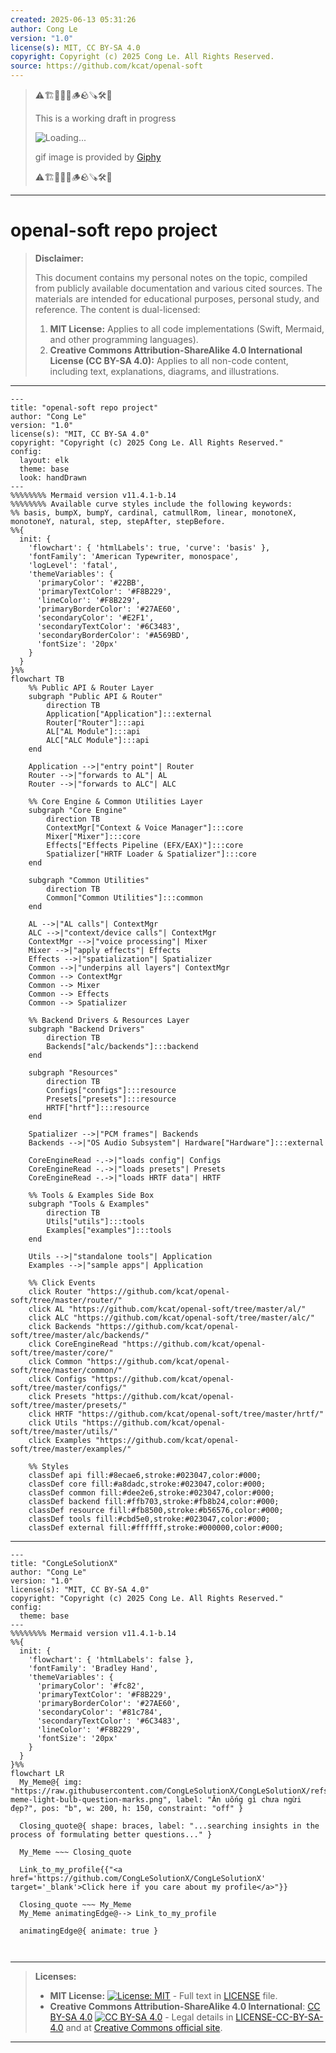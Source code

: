 ```yaml
---
created: 2025-06-13 05:31:26
author: Cong Le
version: "1.0"
license(s): MIT, CC BY-SA 4.0
copyright: Copyright (c) 2025 Cong Le. All Rights Reserved.
source: https://github.com/kcat/openal-soft
---
```



> ⚠️🏗️🚧🦺🧱🪵🪨🪚🛠️👷
> 
> This is a working draft in progress
> 
> ![Loading...](https://media4.giphy.com/media/v1.Y2lkPTc5MGI3NjExNTh6eGZmbWhhenY4cGFiam1hdTdkcWFmbDc4eDNwYm9vMTVtZDc0NiZlcD12MV9pbnRlcm5hbF9naWZfYnlfaWQmY3Q9Zw/OmqK79hh10caJyG8i6/giphy.gif)
>
> gif image is provided by [Giphy](https://giphy.com)
> 
> ⚠️🏗️🚧🦺🧱🪵🪨🪚🛠️👷


----




# openal-soft repo project
> **Disclaimer:**
>
> This document contains my personal notes on the topic,
> compiled from publicly available documentation and various cited sources.
> The materials are intended for educational purposes, personal study, and reference.
> The content is dual-licensed:
> 1. **MIT License:** Applies to all code implementations (Swift, Mermaid, and other programming languages).
> 2. **Creative Commons Attribution-ShareAlike 4.0 International License (CC BY-SA 4.0):** Applies to all non-code content, including text, explanations, diagrams, and illustrations.
---

```mermaid
---
title: "openal-soft repo project"
author: "Cong Le"
version: "1.0"
license(s): "MIT, CC BY-SA 4.0"
copyright: "Copyright (c) 2025 Cong Le. All Rights Reserved."
config:
  layout: elk
  theme: base
  look: handDrawn
---
%%%%%%%% Mermaid version v11.4.1-b.14
%%%%%%%% Available curve styles include the following keywords:
%% basis, bumpX, bumpY, cardinal, catmullRom, linear, monotoneX, monotoneY, natural, step, stepAfter, stepBefore.
%%{
  init: {
    'flowchart': { 'htmlLabels': true, 'curve': 'basis' },
    'fontFamily': 'American Typewriter, monospace',
    'logLevel': 'fatal',
    'themeVariables': {
      'primaryColor': '#22BB',
      'primaryTextColor': '#F8B229',
      'lineColor': '#F8B229',
      'primaryBorderColor': '#27AE60',
      'secondaryColor': '#E2F1',
      'secondaryTextColor': '#6C3483',
      'secondaryBorderColor': '#A569BD',
      'fontSize': '20px'
    }
  }
}%%
flowchart TB
    %% Public API & Router Layer
    subgraph "Public API & Router"
        direction TB
        Application["Application"]:::external
        Router["Router"]:::api
        AL["AL Module"]:::api
        ALC["ALC Module"]:::api
    end

    Application -->|"entry point"| Router
    Router -->|"forwards to AL"| AL
    Router -->|"forwards to ALC"| ALC

    %% Core Engine & Common Utilities Layer
    subgraph "Core Engine"
        direction TB
        ContextMgr["Context & Voice Manager"]:::core
        Mixer["Mixer"]:::core
        Effects["Effects Pipeline (EFX/EAX)"]:::core
        Spatializer["HRTF Loader & Spatializer"]:::core
    end

    subgraph "Common Utilities"
        direction TB
        Common["Common Utilities"]:::common
    end

    AL -->|"AL calls"| ContextMgr
    ALC -->|"context/device calls"| ContextMgr
    ContextMgr -->|"voice processing"| Mixer
    Mixer -->|"apply effects"| Effects
    Effects -->|"spatialization"| Spatializer
    Common -->|"underpins all layers"| ContextMgr
    Common --> ContextMgr
    Common --> Mixer
    Common --> Effects
    Common --> Spatializer

    %% Backend Drivers & Resources Layer
    subgraph "Backend Drivers"
        direction TB
        Backends["alc/backends"]:::backend
    end

    subgraph "Resources"
        direction TB
        Configs["configs"]:::resource
        Presets["presets"]:::resource
        HRTF["hrtf"]:::resource
    end

    Spatializer -->|"PCM frames"| Backends
    Backends -->|"OS Audio Subsystem"| Hardware["Hardware"]:::external

    CoreEngineRead -.->|"loads config"| Configs
    CoreEngineRead -.->|"loads presets"| Presets
    CoreEngineRead -.->|"loads HRTF data"| HRTF

    %% Tools & Examples Side Box
    subgraph "Tools & Examples"
        direction TB
        Utils["utils"]:::tools
        Examples["examples"]:::tools
    end

    Utils -->|"standalone tools"| Application
    Examples -->|"sample apps"| Application

    %% Click Events
    click Router "https://github.com/kcat/openal-soft/tree/master/router/"
    click AL "https://github.com/kcat/openal-soft/tree/master/al/"
    click ALC "https://github.com/kcat/openal-soft/tree/master/alc/"
    click Backends "https://github.com/kcat/openal-soft/tree/master/alc/backends/"
    click CoreEngineRead "https://github.com/kcat/openal-soft/tree/master/core/"
    click Common "https://github.com/kcat/openal-soft/tree/master/common/"
    click Configs "https://github.com/kcat/openal-soft/tree/master/configs/"
    click Presets "https://github.com/kcat/openal-soft/tree/master/presets/"
    click HRTF "https://github.com/kcat/openal-soft/tree/master/hrtf/"
    click Utils "https://github.com/kcat/openal-soft/tree/master/utils/"
    click Examples "https://github.com/kcat/openal-soft/tree/master/examples/"

    %% Styles
    classDef api fill:#8ecae6,stroke:#023047,color:#000;
    classDef core fill:#a8dadc,stroke:#023047,color:#000;
    classDef common fill:#dee2e6,stroke:#023047,color:#000;
    classDef backend fill:#ffb703,stroke:#fb8b24,color:#000;
    classDef resource fill:#fb8500,stroke:#b56576,color:#000;
    classDef tools fill:#cbd5e0,stroke:#023047,color:#000;
    classDef external fill:#ffffff,stroke:#000000,color:#000;
```

----

<!-- 
```mermaid
%% Current Mermaid version
info
```  -->


```mermaid
---
title: "CongLeSolutionX"
author: "Cong Le"
version: "1.0"
license(s): "MIT, CC BY-SA 4.0"
copyright: "Copyright (c) 2025 Cong Le. All Rights Reserved."
config:
  theme: base
---
%%%%%%%% Mermaid version v11.4.1-b.14
%%{
  init: {
    'flowchart': { 'htmlLabels': false },
    'fontFamily': 'Bradley Hand',
    'themeVariables': {
      'primaryColor': '#fc82',
      'primaryTextColor': '#F8B229',
      'primaryBorderColor': '#27AE60',
      'secondaryColor': '#81c784',
      'secondaryTextColor': '#6C3483',
      'lineColor': '#F8B229',
      'fontSize': '20px'
    }
  }
}%%
flowchart LR
  My_Meme@{ img: "https://raw.githubusercontent.com/CongLeSolutionX/CongLeSolutionX/refs/heads/main/assets/images/My-meme-light-bulb-question-marks.png", label: "Ăn uống gì chưa ngừi đẹp?", pos: "b", w: 200, h: 150, constraint: "off" }

  Closing_quote@{ shape: braces, label: "...searching insights in the process of formulating better questions..." }
    
  My_Meme ~~~ Closing_quote
    
  Link_to_my_profile{{"<a href='https://github.com/CongLeSolutionX/CongLeSolutionX' target='_blank'>Click here if you care about my profile</a>"}}

  Closing_quote ~~~ My_Meme
  My_Meme animatingEdge@--> Link_to_my_profile
  
  animatingEdge@{ animate: true }



```

---
>**Licenses:**
>
>- **MIT License:**  [![License: MIT](https://img.shields.io/badge/License-MIT-yellow.svg)](LICENSE) - Full text in [LICENSE](LICENSE) file.
>- **Creative Commons Attribution-ShareAlike 4.0 International**: [CC BY-SA 4.0](https://creativecommons.org/licenses/by-sa/4.0/) [![CC BY-SA 4.0](https://licensebuttons.net/l/by-sa/4.0/88x31.png)](https://creativecommons.org/licenses/by-sa/4.0/) - Legal details in [LICENSE-CC-BY-SA-4.0](THE_PAST/LICENSE-CC-BY-SA-4.0) and at [Creative Commons official site](https://creativecommons.org/licenses/by-sa/4.0/).
>
---

